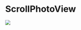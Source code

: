 # ScrollPhotoView
[![](https://jitpack.io/v/SunnyQjm/ScrollPhotoView.svg)](https://jitpack.io/#SunnyQjm/ScrollPhotoView)
